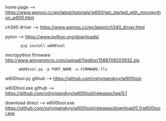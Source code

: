 home page --> https://www.wemos.cc/en/latest/tutorials/w600/get_started_with_micropython_w600.html

ch340 driver -->  https://www.wemos.cc/en/latest/ch340_driver.html

pyton -->  https://www.python.org/downloads/

           pip install w600tool
           
micropython firmware http://www.winnermicro.com/upload/1/editor/1568709203932.zip 

          w600tool.py -p PORT_NAME -u FIRMWARE.fls

w600tool.py github --> https://github.com/vshymanskyy/w600tool

w600tool.exe github --> https://github.com/vshymanskyy/w600tool/releases/tag/0.1

download direct --> w600tool.exe  https://github.com/vshymanskyy/w600tool/releases/download/0.1/w600tool.exe

